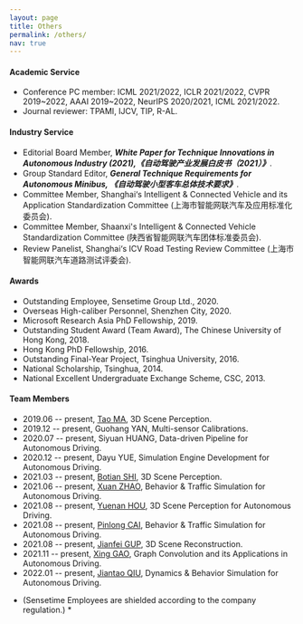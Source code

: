 ```yaml
---
layout: page
title: Others
permalink: /others/
nav: true
---
```


#### Academic Service

- Conference PC member: ICML 2021/2022, ICLR 2021/2022, CVPR 2019\~2022, AAAI 2019\~2022, NeurIPS 2020/2021, ICML 2021/2022.
- Journal reviewer: TPAMI, IJCV, TIP, R-AL.

#### Industry Service

- Editorial Board Member, ***White Paper for Technique Innovations in Autonomous Industry (2021),《自动驾驶产业发展白皮书（2021）》***.
- Group Standard Editor, ***General Technique Requirements for Autonomous Minibus, 《自动驾驶小型客车总体技术要求》***.
- Committee Member, Shanghai‘s Intelligent & Connected Vehicle and its Application Standardization Committee (上海市智能网联汽车及应用标准化委员会).
- Committee Member, Shaanxi's Intelligent & Connected Vehicle Standardization Committee (陕西省智能网联汽车团体标准委员会).
- Review Panelist, Shanghai‘s ICV Road Testing Review Committee (上海市智能网联汽车道路测试评委会).

#### Awards

- Outstanding Employee, Sensetime Group Ltd., 2020.
- Overseas High-caliber Personnel, Shenzhen City, 2020.
- Microsoft Research Asia PhD Fellowship, 2019.
- Outstanding Student Award (Team Award), The Chinese University of Hong Kong, 2018.
- Hong Kong PhD Fellowship, 2016.
- Outstanding Final-Year Project, Tsinghua University, 2016.
- National Scholarship, Tsinghua, 2014. 
- National Excellent Undergraduate Exchange Scheme, CSC, 2013. 


#### Team Members

- 2019.06 -- present, [Tao MA](https://scholar.google.com/citations?hl=zh-CN&user=9h86v8kAAAAJ), 3D Scene Perception.
- 2019.12 -- present, Guohang YAN, Multi-sensor Calibrations. 
- 2020.07 -- present, Siyuan HUANG, Data-driven Pipeline for Autonomous Driving. 
- 2020.12 -- present, Dayu YUE, Simulation Engine Development for Autonomous Driving. 
- 2021.03 -- present, [Botian SHI](https://scholar.google.com/citations?user=K0PpvLkAAAAJ&hl=en), 3D Scene Perception.
- 2021.06 -- present, [Xuan ZHAO](https://scholar.google.com/citations?user=iYt_BJgAAAAJ&hl=en), Behavior & Traffic Simulation for Autonomous Driving. 
- 2021.08 -- present, [Yuenan HOU](https://cardwing.github.io/), 3D Scene Perception for Autonomous Driving.
- 2021.08 -- present, [Pinlong CAI](https://www.researchgate.net/profile/Pinlong-Cai), Behavior & Traffic Simulation for Autonomous Driving. 
- 2021.08 -- present, [Jianfei GUP](https://ventusff.github.io/), 3D Scene Reconstruction. 
- 2021.11 -- present, [Xing GAO](https://scholar.google.com/citations?user=6rjfzQUAAAAJ&hl=zh-CN), Graph Convolution and its Applications in Autonomous Driving. 
- 2022.01 -- present, [Jiantao QIU](https://scholar.google.com/citations?user=Vm8bStkAAAAJ&hl=en), Dynamics & Behavior Simulation for Autonomous Driving.
* (Sensetime Employees are shielded according to the company regulation.) *


